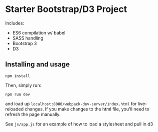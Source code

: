 # Starter Bootstrap/D3 Project

Includes:
 * ES6 compilation w/ babel
 * SASS handling
 * Bootstrap 3
 * D3

## Installing and usage

```npm install```

Then, simply run:

```
npm run dev
```

and load up `localhost:8080/webpack-dev-server/index.html` for
live-reloaded changes. If you make changes to the html file, you'll need
to refresh the page manually.


See `js/app.js` for an example of how to load a stylesheet and pull in
d3
